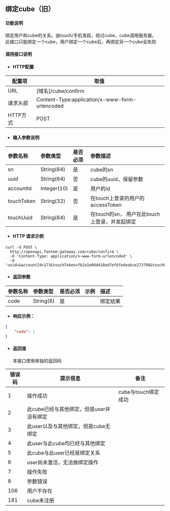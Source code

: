 ## 绑定cube（旧）

#### 功能说明

绑定用户和cube的关系。由touch/手机发起，经过cube，cube调用服务器。  
此接口只能绑定一个cube，用户绑定一个cube后，再绑定另一个cube会失败

#### 调用接口说明

* #### HTTP配置

| 配置项 | 取值 |
| --- | --- |
| URL | \[域名\]/cube/confirm |
| 请求头部 | Content-Type:application/x-www-form-urlencoded |
| HTTP方式 | POST |

* #### 输入参数说明

| 参数名称 | 参数类型 | 是否必须 | 参数描述 |
| :--- | :--- | :--- | :--- |
| sn | String\(64\) | 是 | cube的sn |
| uuid | String\(64\) | 否 | cube的uuid，保留参数 |
| accountId | Integer\(10\) | 是 | 用户的id |
| touchToken | String\(32\) | 否 | 在touch上登录的用户的accessToken |
| touchUuid | String\(64\) | 是 | 在touch的sn， 用户在此touch上登录，并发起绑定 |

* #### HTTP 请求示例

```
curl -X POST \
  http://openapi.fantem-gateway.com/cube/confirm \
  -H 'Content-Type: application/x-www-form-urlencoded' \
  -d 'uuid=&accountId=173&touchToken=fb2a1e06d418ed7ef6fedeabce273798&touchUuid=touchfjsljdfksdjfksdfsdfsdfsdfs234sdfsd&sn=A01011725020927'
```

* #### 返回参数

| 参数名称 | 参数类型 | 是否必须 | 示例 | 描述 |
| :--- | :--- | :--- | :--- | :--- |
| code | String\(6\) | 是 |  | 绑定结果 |

* #### 响应示例：

```json
{
    "code": 1
}
```

* #### 返回值

  本接口使用单独的返回码

| 错误码 | 提示信息 | 备注 |
| --- | --- | --- |
| 1 | 操作成功 | cube与touch绑定成功 |
| 2 | 此cube已经与其他绑定，但是user并没有绑定 |  |
| 3 | 此user以及与其他绑定，但是cube无绑定 |  |
| 4 | 此user与此cube均已经与其他绑定 |  |
| 5 | 此cube与此user已经是绑定关系 |  |
| 6 | user尚未激活，无法做绑定操作 |  |
| 7 | 操作失败 |  |
| 8 | 参数错误 |  |
| 106 | 用户不存在 |  |
| 181 | cube未注册 |  |



